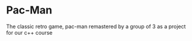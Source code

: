# Pac-Man
The classic retro game, pac-man remastered by a group of 3 as a project for our c++ course
